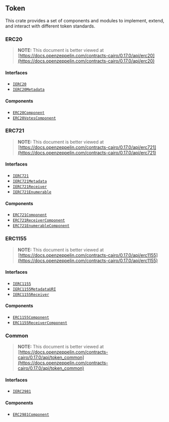 ## Token

This crate provides a set of components and modules to implement, extend, and interact with different token
standards.

### ERC20

> **NOTE:** This document is better viewed at [https://docs.openzeppelin.com/contracts-cairo/0.17.0/api/erc20](https://docs.openzeppelin.com/contracts-cairo/0.17.0/api/erc20)

#### Interfaces

- [`IERC20`](https://docs.openzeppelin.com/contracts-cairo/0.17.0/api/erc20#IERC20)
- [`IERC20Metadata`](https://docs.openzeppelin.com/contracts-cairo/0.17.0/api/erc20#IERC20Metadata)

#### Components

- [`ERC20Component`](https://docs.openzeppelin.com/contracts-cairo/0.17.0/api/erc20#ERC20Component)
- [`ERC20VotesComponent`](https://docs.openzeppelin.com/contracts-cairo/0.17.0/api/erc20#ERC20VotesComponent)

### ERC721

> **NOTE:** This document is better viewed at [https://docs.openzeppelin.com/contracts-cairo/0.17.0/api/erc721](https://docs.openzeppelin.com/contracts-cairo/0.17.0/api/erc721)

#### Interfaces

- [`IERC721`](https://docs.openzeppelin.com/contracts-cairo/0.17.0/api/erc721#IERC721)
- [`IERC721Metadata`](https://docs.openzeppelin.com/contracts-cairo/0.17.0/api/erc721#IERC721Metadata)
- [`IERC721Receiver`](https://docs.openzeppelin.com/contracts-cairo/0.17.0/api/erc721#IERC721Receiver)
- [`IERC721Enumerable`](https://docs.openzeppelin.com/contracts-cairo/0.17.0/api/erc721#IERC721Enumerable)

#### Components

- [`ERC721Component`](https://docs.openzeppelin.com/contracts-cairo/0.17.0/api/erc721#ERC721Component)
- [`ERC721ReceiverComponent`](https://docs.openzeppelin.com/contracts-cairo/0.17.0/api/erc721#ERC721ReceiverComponent)
- [`ERC721EnumerableComponent`](https://docs.openzeppelin.com/contracts-cairo/0.17.0/api/erc721#ERC721EnumerableComponent)

### ERC1155

> **NOTE:** This document is better viewed at [https://docs.openzeppelin.com/contracts-cairo/0.17.0/api/erc1155](https://docs.openzeppelin.com/contracts-cairo/0.17.0/api/erc1155)

#### Interfaces

- [`IERC1155`](https://docs.openzeppelin.com/contracts-cairo/0.17.0/api/erc1155#IERC1155)
- [`IERC1155MetadataURI`](https://docs.openzeppelin.com/contracts-cairo/0.17.0/api/erc1155#IERC1155MetadataURI)
- [`IERC1155Receiver`](https://docs.openzeppelin.com/contracts-cairo/0.17.0/api/erc1155#IERC1155Receiver)

#### Components

- [`ERC1155Component`](https://docs.openzeppelin.com/contracts-cairo/0.17.0/api/erc1155#ERC1155Component)
- [`ERC1155ReceiverComponent`](https://docs.openzeppelin.com/contracts-cairo/0.17.0/api/erc1155#ERC1155ReceiverComponent)

### Common

> **NOTE:** This document is better viewed at [https://docs.openzeppelin.com/contracts-cairo/0.17.0/api/token_common](https://docs.openzeppelin.com/contracts-cairo/0.17.0/api/token_common)

#### Interfaces

- [`IERC2981`](https://docs.openzeppelin.com/contracts-cairo/0.17.0/api/token_common#IERC2981)

#### Components

- [`ERC2981Component`](https://docs.openzeppelin.com/contracts-cairo/0.17.0/api/token_common#ERC2981Component)

